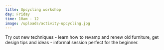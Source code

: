 ```yaml
---
title: Upcycling workshop
day: Friday
time: 10am - 12
image: /uploads/activity-upcycling.jpg
---
```

Try out new techniques - learn how to revamp and renew old furniture, get design tips and ideas - informal session perfect for the beginner.